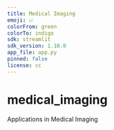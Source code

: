 ```yaml
---
title: Medical Imaging
emoji: 📈
colorFrom: green
colorTo: indigo
sdk: streamlit
sdk_version: 1.10.0
app_file: app.py
pinned: false
license: cc
---
```


# medical_imaging
Applications in Medical Imaging
